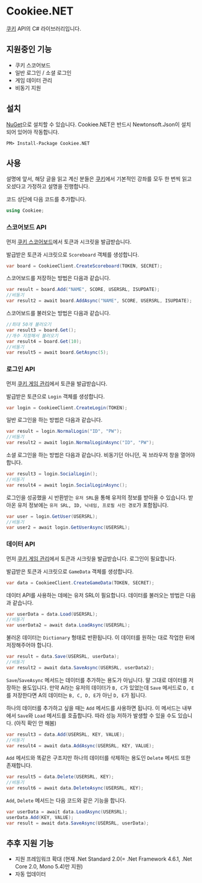 # Cookiee.NET
[쿠키](https://www.cookiee.net/) API의 C# 라이브러리입니다.

## 지원중인 기능
- 쿠키 스코어보드
- 일반 로그인 / 소셜 로그인
- 게임 데이터 관리
- 비동기 지원

## 설치
[NuGet](https://www.nuget.org/packages/Cookiee.NET/)으로 설치할 수 있습니다. Cookiee.NET은 반드시 Newtonsoft.Json이 설치되어 있어야 작동합니다.
```
PM> Install-Package Cookiee.NET
```

## 사용
설명에 앞서, 해당 글을 읽고 계신 분들은 [쿠키](https://www.cookiee.net/)에서 기본적인 강좌를 모두 한 번씩 읽고 오셨다고 가정하고 설명을 진행합니다.

코드 상단에 다음 코드를 추가합니다.
```c#
using Cookiee;
```

### 스코어보드 API
먼저 [쿠키 스코어보드](https://www.cookiee.net/gmscore)에서 토큰과 시크릿을 발급받습니다.

발급받은 토큰과 시크릿으로 `Scoreboard` 객체를 생성합니다.
```c#
var board = CookieeClient.CreateScoreboard(TOKEN, SECRET);
```

스코어보드를 저장하는 방법은 다음과 같습니다.
```c#
var result = board.Add("NAME", SCORE, USERSRL, ISUPDATE);
//비동기
var result2 = await board.AddAsync("NAME", SCORE, USERSRL, ISUPDATE);
```

스코어보드를 불러오는 방법은 다음과 같습니다.
```c#
//최대 50개 불러오기
var result3 = board.Get();
//개수 지정해서 불러오기
var result4 = board.Get(10);
//비동기
var result5 = await board.GetAsync(5);
```

### 로그인 API
먼저 [쿠키 게임 관리](https://www.cookiee.net/gmdata)에서 토큰을 발급받습니다.

발급받은 토큰으로 `Login` 객체를 생성합니다.
```c#
var login = CookieeClient.CreateLogin(TOKEN);
```

일반 로그인을 하는 방법은 다음과 같습니다.
```c#
var result = login.NormalLogin("ID", "PW");
//비동기
var result2 = await login.NormalLoginAsync("ID", "PW");
```

소셜 로그인을 하는 방법은 다음과 같습니다. 비동기던 아니던, 꼭 브라우저 창을 열어야 합니다.
```c#
var result3 = login.SocialLogin();
//비동기
var result4 = await login.SocialLoginAsync();
```

로그인을 성공했을 시 반환받는 `유저 SRL`을 통해 유저의 정보를 받아올 수 있습니다. 받아온 유저 정보에는 `유저 SRL, ID, 닉네임, 프로필 사진 경로`가 포함됩니다.
```c#
var user = login.GetUser(USERSRL);
//비동기
var user2 = await login.GetUserAsync(USERSRL);
```

### 데이터 API
먼저 [쿠키 게임 관리](https://www.cookiee.net/gmdata)에서 토큰과 시크릿을 발급받습니다. 로그인이 필요합니다.

발급받은 토큰과 시크릿으로 `GameData` 객체를 생성합니다.
```c#
var data = CookieeClient.CreateGameData(TOKEN, SECRET);
```

데이터 API를 사용하는 데에는 유저 SRL이 필요합니다. 데이터를 불러오는 방법은 다음과 같습니다.
```c#
var userData = data.Load(USERSRL);
//비동기
var userData2 = await data.LoadAsync(USERSRL);
```

불러온 데이터는 `Dictionary` 형태로 반환됩니다. 이 데이터를 원하는 대로 작업한 뒤에 저장해주어야 합니다.
```c#
var result = data.Save(USERSRL, userData);
//비동기
var result2 = await data.SaveAsync(USERSRL, userData2);
```

`Save`/`SaveAsync` 메서드는 데이터를 추가하는 용도가 아닙니다. 말 그대로 데이터를 저장하는 용도입니다. 만약 A라는 유저의 데이터가 `B, C`가 있었는데 `Save` 메서드로 `D, E`를 저장한다면 A의 데이터는 `B, C, D, E`가 아닌 `D, E`가 됩니다.

하나의 데이터를 추가하고 싶을 때는 `Add` 메서드를 사용하면 됩니다. 이 메서드는 내부에서 `Save`와 `Load` 메서드를 호출합니다. 따라 성능 저하가 발생할 수 있을 수도 있습니다. (아직 확인 안 해봄)
```c#
var result3 = data.Add(USERSRL, KEY, VALUE);
//비동기
var result4 = await data.AddAsync(USERSRL, KEY, VALUE);
```

`Add` 메서드와 똑같은 구조지만 하나의 데이터를 삭제하는 용도인 `Delete` 메서드 또한 존재합니다.
```c#
var result5 = data.Delete(USERSRL, KEY);
//비동기
var result6 = await data.DeleteAsync(USERSRL, KEY);
```

`Add`, `Delete` 메서드는 다음 코드와 같은 기능을 합니다.
```c#
var userData = await data.LoadAsync(USERSRL);
userData.Add(KEY, VALUE);
var result = await data.SaveAsync(USERSRL, userData);
```

## 추후 지원 기능
- 지원 프레임워크 확대 (현재 .Net Standard 2.0(= .Net Framework 4.6.1, .Net Core 2.0, Mono 5.4)만 지원)
- 자동 업데이터

